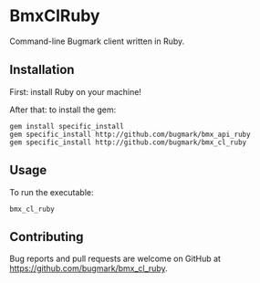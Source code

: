 # BmxClRuby

Command-line Bugmark client written in Ruby.

## Installation

First: install Ruby on your machine!

After that: to install the gem:

    gem install specific_install
    gem specific_install http://github.com/bugmark/bmx_api_ruby
    gem specific_install http://github.com/bugmark/bmx_cl_ruby
    
## Usage

To run the executable:

    bmx_cl_ruby

## Contributing

Bug reports and pull requests are welcome on GitHub at
https://github.com/bugmark/bmx_cl_ruby.
